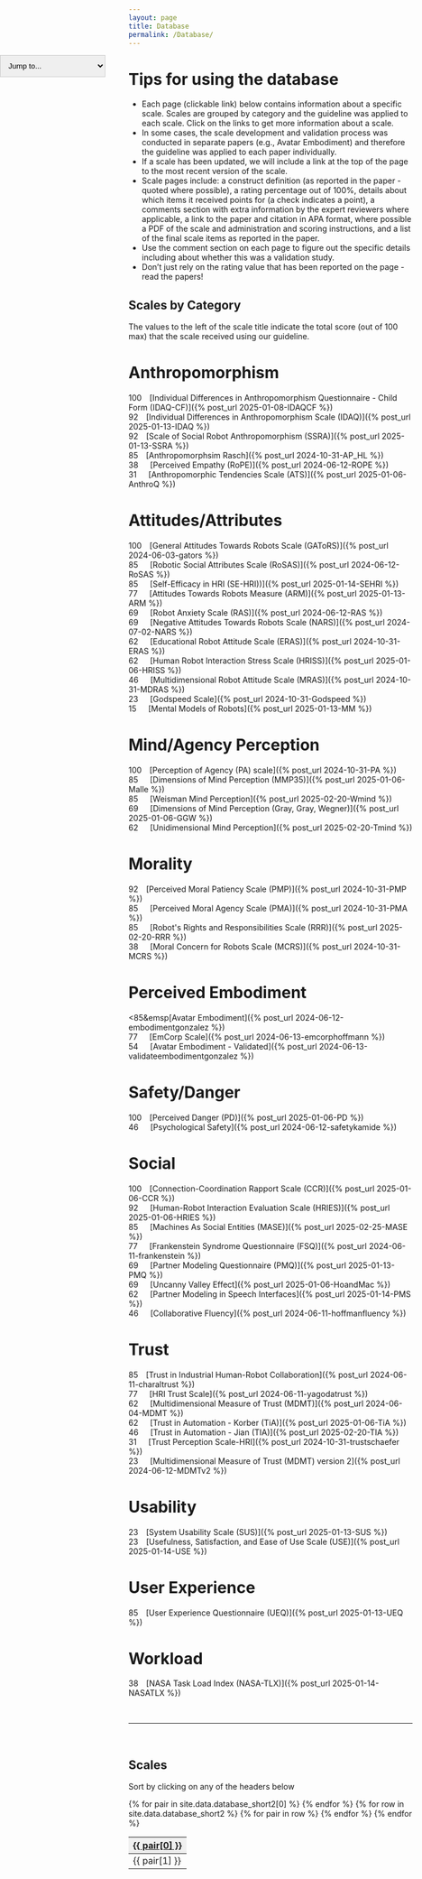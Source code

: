 ```yaml
---
layout: page
title: Database
permalink: /Database/
---
```

<select id="jumpToDropdown">
  <option value="">Jump to...</option>
  <option value="#scales-by-category">Top</option>
  <option value="#anthropomorphism">Anthropomorphism</option>
  <option value="#attitudesattributes">Attitudes/Attributes</option>
  <option value="#mindagencyperception">Mind/Agency Perception</option>
  <option value="#morality">Morality</option>
  <option value="#perceived-embodiment">Perceived Embodiment</option>
  <option value="#safetydanger">Safety/Danger</option>
  <option value="#social">Social</option>
  <option value="#trust">Trust</option>
  <option value="#usability">Usability</option>
  <option value="#userexperience">User Experience</option>
  <option value="#workload">Workload</option>
  <option value="#scales">Table of all scales</option>
</select>

<!--Main page contains search tools at the top
search by construct, author, scale name, year of publication-->

<!-- Html Elements for Search -->
<!-- commenting out for now as this is on hold - mm -->
<!--
<div id="search-container">
    <input type="text" id="search-input" placeholder="search...">
    <button id="search-button">Search</button>
    <ul id="results-container"></ul>
</div>-->

<!-- Script pointing to search-script.js -->
<!-- <script src="C:/Users/saad-admin/HRI-database/search-script.js" type="text/javascript"></script> -->

<!-- Configuration -->
<!-- commenting search out as this is causing a console error and Laura said she was just trying things out -->
<style>
    #jumpToDropdown {
      padding: 10px;
      border: 1px solid #ccc;
      position: fixed;
      left: 0;
    }   
</style>

<script>
    const jumpToDropdown = document.getElementById("jumpToDropdown");

    jumpToDropdown.addEventListener("change", function() {
      const selectedValue = this.value;
      if (selectedValue) {
        const targetSection = document.querySelector(selectedValue);
        if (targetSection) {
          targetSection.scrollIntoView({ behavior: "smooth" });

          // Reset the dropdown after a short delay
          setTimeout(() => {
            jumpToDropdown.value = ""; // Set back to the default placeholder
          }, 1000);
        }
      }
    });
</script>

<script>
    // Not deleting yet as not sure if this should be abandoned fully - mm
    // Function to trigger search
    /*function triggerSearch() {
        var searchTerm = document.getElementById('search-input').value.trim();
        SimpleJekyllSearch.search(searchTerm);
    }

    // Bind click event to search button
    document.getElementById('search-button').addEventListener('click', function() {
        triggerSearch();
    });

    // Bind enter key press to trigger search
    document.getElementById('search-input').addEventListener('keypress', function(event) {
        if (event.key === 'Enter') {
            triggerSearch();
        }
    });

    // Initialize search
    SimpleJekyllSearch({
        searchInput: document.getElementById('search-input'),
        resultsContainer: document.getElementById('results-container'),
        json: '/search.json'
    }); */
</script>


# Tips for using the database

* Each page (clickable link) below contains information about a specific scale. Scales are grouped by category and the guideline was applied to each scale. Click on the links to get more information about a scale.
* In some cases, the scale development and validation process was conducted in separate papers (e.g., Avatar Embodiment) and therefore the guideline was applied to each paper individually. 
* If a scale has been updated, we will include a link at the top of the page to the most recent version of the scale. 
* Scale pages include: a construct definition (as reported in the paper - quoted where possible), a rating percentage out of 100%, details about which items it received points for (a check indicates a point), a comments section with extra information by the expert reviewers where applicable, a link to the paper and citation in APA format, where possible a PDF of the scale and administration and scoring instructions, and a list of the final scale items as reported in the paper.
* Use the comment section on each page to figure out the specific details including about whether this was a validation study.
* Don’t just rely on the rating value that has been reported on the page - read the papers!

## Scales by Category
The values to the left of the scale title indicate the total score (out of 100 max) that the scale received using our guideline.

# Anthropomorphism
100&emsp;[Individual Differences in Anthropomorphism Questionnaire - Child Form (IDAQ-CF)]({% post_url 2025-01-08-IDAQCF %})
<br>92&emsp;[Individual Differences in Anthropomorphism Scale (IDAQ)]({% post_url 2025-01-13-IDAQ %})
<br>92&emsp;[Scale of Social Robot Anthropomorphism (SSRA)]({% post_url 2025-01-13-SSRA %})
<br>85&emsp;[Anthropomorphsim Rasch]({% post_url 2024-10-31-AP_HL %})
<br>38&emsp;&ensp;[Perceived Empathy (RoPE)]({% post_url 2024-06-12-ROPE %})
<br>31&emsp;&ensp;[Anthropomorphic Tendencies Scale (ATS)]({% post_url 2025-01-06-AnthroQ %})

# Attitudes/Attributes
100&emsp;[General Attitudes Towards Robots Scale (GAToRS)]({% post_url 2024-06-03-gators %})
<br>85&emsp;&ensp;[Robotic Social Attributes Scale (RoSAS)]({% post_url 2024-06-12-RoSAS %})
<br>85&emsp;&ensp;[Self-Efficacy in HRI (SE-HRI))]({% post_url 2025-01-14-SEHRI %})
<br>77&emsp;&ensp;[Attitudes Towards Robots Measure (ARM)]({% post_url 2025-01-13-ARM %})
<br>69&emsp;&ensp;[Robot Anxiety Scale (RAS)]({% post_url 2024-06-12-RAS %})
<br>69&emsp;&ensp;[Negative Attitudes Towards Robots Scale (NARS)]({% post_url 2024-07-02-NARS %})
<br>62&emsp;&ensp;[Educational Robot Attitude Scale (ERAS)]({% post_url 2024-10-31-ERAS %})
<br>62&emsp;&ensp;[Human Robot Interaction Stress Scale (HRISS)]({% post_url 2025-01-06-HRISS %})
<br>46&emsp;&ensp;[Multidimensional Robot Attitude Scale (MRAS)]({% post_url 2024-10-31-MDRAS %})
<br>23&emsp;&ensp;[Godspeed Scale]({% post_url 2024-10-31-Godspeed %})
<br>15&emsp;&ensp;[Mental Models of Robots]({% post_url 2025-01-13-MM %})

# Mind/Agency Perception
100&emsp;[Perception of Agency (PA) scale]({% post_url 2024-10-31-PA %})
<br>85&emsp;&ensp;[Dimensions of Mind Perception (MMP35)]({% post_url 2025-01-06-Malle %})
<br>85&emsp;&ensp;[Weisman Mind Perception]({% post_url 2025-02-20-Wmind %})
<br>69&emsp;&ensp;[Dimensions of Mind Perception (Gray, Gray, Wegner)]({% post_url 2025-01-06-GGW %})
<br>62&emsp;&ensp;[Unidimensional Mind Perception]({% post_url 2025-02-20-Tmind %})

# Morality
92&emsp;[Perceived Moral Patiency Scale (PMP)]({% post_url 2024-10-31-PMP %})
<br>85&emsp;&ensp;[Perceived Moral Agency Scale (PMA)]({% post_url 2024-10-31-PMA %})
<br>85&emsp;&ensp;[Robot's Rights and Responsibilities Scale (RRR)]({% post_url 2025-02-20-RRR %})
<br>38&emsp;&ensp;[Moral Concern for Robots Scale (MCRS)]({% post_url 2024-10-31-MCRS %})

# Perceived Embodiment
<85&emsp[Avatar Embodiment]({% post_url 2024-06-12-embodimentgonzalez %})
<br>77&emsp;&ensp;[EmCorp Scale]({% post_url 2024-06-13-emcorphoffmann %})
<br>54&emsp;&ensp;[Avatar Embodiment - Validated]({% post_url 2024-06-13-validateembodimentgonzalez %})

# Safety/Danger
100&emsp;[Perceived Danger (PD)]({% post_url 2025-01-06-PD %})
<br>46&emsp;&ensp;[Psychological Safety]({% post_url 2024-06-12-safetykamide %})

# Social
100&emsp;[Connection-Coordination Rapport Scale (CCR)]({% post_url 2025-01-06-CCR %})
<br>92&emsp;&ensp;[Human-Robot Interaction Evaluation Scale (HRIES)]({% post_url 2025-01-06-HRIES %})
<br>85&emsp;&ensp;[Machines As Social Entities (MASE)]({% post_url 2025-02-25-MASE %})
<br>77&emsp;&ensp;[Frankenstein Syndrome Questionnaire (FSQ)]({% post_url 2024-06-11-frankenstein %})
<br>69&emsp;&ensp;[Partner Modeling Questionnaire (PMQ)]({% post_url 2025-01-13-PMQ %})
<br>69&emsp;&ensp;[Uncanny Valley Effect]({% post_url 2025-01-06-HoandMac %})
<br>62&emsp;&ensp;[Partner Modeling in Speech Interfaces]({% post_url 2025-01-14-PMS %})
<br>46&emsp;&ensp;[Collaborative Fluency]({% post_url 2024-06-11-hoffmanfluency %})

# Trust
85&emsp;[Trust in Industrial Human-Robot Collaboration]({% post_url 2024-06-11-charaltrust %})
<br>77&emsp;&ensp;[HRI Trust Scale]({% post_url 2024-06-11-yagodatrust %})
<br>62&emsp;&ensp;[Multidimensional Measure of Trust (MDMT)]({% post_url 2024-06-04-MDMT %})
<br>62&emsp;&ensp;[Trust in Automation - Korber (TiA)]({% post_url 2025-01-06-TiA %})
<br>46&emsp;&ensp;[Trust in Automation - Jian (TIA)]({% post_url 2025-02-20-TIA %})
<br>31&emsp;&ensp;[Trust Perception Scale-HRI]({% post_url 2024-10-31-trustschaefer %})
<br>23&emsp;&ensp;[Multidimensional Measure of Trust (MDMT) version 2]({% post_url 2024-06-12-MDMTv2 %})

# Usability
23&emsp;[System Usability Scale (SUS)]({% post_url 2025-01-13-SUS %})
<br>23&emsp;[Usefulness, Satisfaction, and Ease of Use Scale (USE)]({% post_url 2025-01-14-USE %})

# User Experience
85&emsp;[User Experience Questionnaire (UEQ)]({% post_url 2025-01-13-UEQ %})

# Workload
38&emsp;[NASA Task Load Index (NASA-TLX)]({% post_url 2025-01-14-NASATLX %})

<br>
<hr>
<br>

<script>
    // The purpose of this function is to sort our database by column when a column is clicked
    function sortTable(header, columnIndex) {
      const tableBody = header.closest('table').querySelector('tbody');
      const rows = Array.from(tableBody.querySelectorAll('tr'));

      // Get and update the sort direction for the specific column header
      let sortDirection = header.dataset.sort;
      if (sortDirection === 'none') {
        sortDirection = 'asc';
      } else if (sortDirection === 'asc') {
        sortDirection = 'desc';
      } else {
        sortDirection = 'none'; // Reset if clicked again
      }
      header.dataset.sort = sortDirection; // Update only this header

      // Sort the rows
      rows.sort((a, b) => {
        const aValue = a.cells[columnIndex].textContent.toLowerCase();
        const bValue = b.cells[columnIndex].textContent.toLowerCase();

        if (sortDirection === 'none') {
          return 0; // No sorting when direction is 'none'
        }

        // Handle NaN values (non-numeric)
        const isNumeric = !isNaN(parseFloat(aValue)) && !isNaN(parseFloat(bValue));
        if (!isNumeric) {
          // Compare as strings if either value is not numeric
          return aValue.localeCompare(bValue) * (sortDirection === 'asc' ? 1 : -1);
        }

        // Compare numeric values
        return (aValue - bValue) * (sortDirection === 'asc' ? 1 : -1);
      });

      // Update tableBody
      tableBody.innerHTML = '';
      rows.forEach(row => tableBody.appendChild(row));
    }

</script>

<style>
    th {
      cursor: pointer; /* Change the cursor to a hand on hover */
      background-color: #f0f0f0; /* Add a subtle background color */
      text-decoration: underline; /* Underline the text */
    }

    th:hover {
      background-color: #e0e0e0; /* Darken the background on hover */
    }
</style>

## Scales
Sort by clicking on any of the headers below
<!-- updated table code which displays headers and makes use of sortTable to sort our columns -->
<table>
  <thead>
    <tr>
      {% for pair in site.data.database_short2[0] %} <th onclick="sortTable(this, {{ forloop.index0 }})" data-sort="none">{{ pair[0] }}</th>
      {% endfor %}
    </tr>
  </thead>
  <tbody id="tableBody">
    {% for row in site.data.database_short2 %}
      <tr> {% for pair in row %}
          <td>{{ pair[1] }}</td>
        {% endfor %}
      </tr>
    {% endfor %}
  </tbody>
</table>

<!-- Laura's original table code
<table>
  {% for row in site.data.database_short2 %}
    {% if forloop.first %}
    <tr>
      {% for pair in row %}
        <th>{{ pair[0] }}</th>
      {% endfor %}
    </tr>
    {% endif %}

    {% tablerow pair in row %}
      {{ pair[1] }}
    {% endtablerow %}
  {% endfor %}
</table>-->